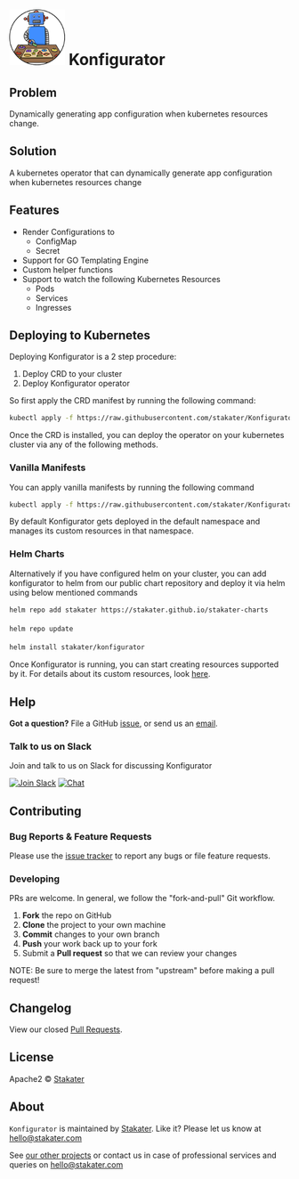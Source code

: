 # ![](assets/web/Konfigurator-round-100px.png) Konfigurator

## Problem

Dynamically generating app configuration when kubernetes resources change.

## Solution

A kubernetes operator that can dynamically generate app configuration when kubernetes resources change

## Features

- Render Configurations to
  - ConfigMap
  - Secret
- Support for GO Templating Engine
- Custom helper functions
- Support to watch the following Kubernetes Resources
  - Pods
  - Services
  - Ingresses

## Deploying to Kubernetes

Deploying Konfigurator is a 2 step procedure:

1. Deploy CRD to your cluster
2. Deploy Konfigurator operator

So first apply the CRD manifest by running the following command:

```bash
kubectl apply -f https://raw.githubusercontent.com/stakater/Konfigurator/master/deploy/crd.yaml
```

Once the CRD is installed, you can deploy the operator on your kubernetes cluster via any of the following methods.

### Vanilla Manifests

You can apply vanilla manifests by running the following command

```bash
kubectl apply -f https://raw.githubusercontent.com/stakater/Konfigurator/master/deployments/kubernetes/konfigurator.yaml
```

By default Konfigurator gets deployed in the default namespace and manages its custom resources in that namespace.

### Helm Charts

Alternatively if you have configured helm on your cluster, you can add konfigurator to helm from our public chart repository and deploy it via helm using below mentioned commands

```bash
helm repo add stakater https://stakater.github.io/stakater-charts

helm repo update

helm install stakater/konfigurator
```

Once Konfigurator is running, you can start creating resources supported by it. For details about its custom resources, look [here](https://github.com/stakater/Konfigurator/tree/master/docs/konfigurator-template.md).

## Help

**Got a question?**
File a GitHub [issue](https://github.com/stakater/Konfigurator/issues), or send us an [email](mailto:stakater@gmail.com).

### Talk to us on Slack

Join and talk to us on Slack for discussing Konfigurator

[![Join Slack](https://stakater.github.io/README/stakater-join-slack-btn.png)](https://stakater-slack.herokuapp.com/)
[![Chat](https://stakater.github.io/README/stakater-chat-btn.png)](https://stakater.slack.com/messages/CC8R7L8KG/)

## Contributing

### Bug Reports & Feature Requests

Please use the [issue tracker](https://github.com/stakater/Konfigurator/issues) to report any bugs or file feature requests.

### Developing

PRs are welcome. In general, we follow the "fork-and-pull" Git workflow.

 1. **Fork** the repo on GitHub
 2. **Clone** the project to your own machine
 3. **Commit** changes to your own branch
 4. **Push** your work back up to your fork
 5. Submit a **Pull request** so that we can review your changes

NOTE: Be sure to merge the latest from "upstream" before making a pull request!

## Changelog

View our closed [Pull Requests](https://github.com/stakater/Konfigurator/pulls?q=is%3Apr+is%3Aclosed).

## License

Apache2 © [Stakater](http://stakater.com)

## About

`Konfigurator` is maintained by [Stakater][website]. Like it? Please let us know at <hello@stakater.com>

See [our other projects][community]
or contact us in case of professional services and queries on <hello@stakater.com>

  [website]: http://stakater.com/
  [community]: https://github.com/stakater/
